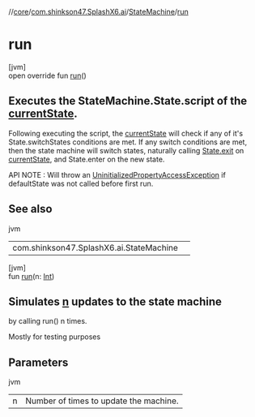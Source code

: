 //[core](../../../index.md)/[com.shinkson47.SplashX6.ai](../index.md)/[StateMachine](index.md)/[run](run.md)

# run

[jvm]\
open override fun [run](run.md)()

##  Executes the StateMachine.State.script of the [currentState](current-state.md).

Following executing the script, the [currentState](current-state.md) will check if any of it's State.switchStates conditions are met. If any switch conditions are met, then the state machine will switch states, naturally calling [State.exit](-state/exit.md) on [currentState](current-state.md), and State.enter on the new state.

API NOTE : Will throw an [UninitializedPropertyAccessException](https://kotlinlang.org/api/latest/jvm/stdlib/kotlin/-uninitialized-property-access-exception/index.html) if defaultState was not called before first run.

## See also

jvm

| | |
|---|---|
| com.shinkson47.SplashX6.ai.StateMachine |  |

[jvm]\
fun [run](run.md)(n: [Int](https://kotlinlang.org/api/latest/jvm/stdlib/kotlin/-int/index.html))

##  Simulates [n](run.md) updates to the state machine

by calling run() n times.

Mostly for testing purposes

## Parameters

jvm

| | |
|---|---|
| n | Number of times to update the machine. |
